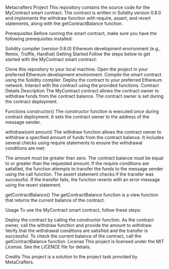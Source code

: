 Metacrafters Project
This repository contains the source code for the MyContract smart contract. The contract is written in Solidity version 0.8.0 and implements the withdraw function with require, assert, and revert statements, along with the getContractBalance function.

Prerequisites
Before running the smart contract, make sure you have the following prerequisites installed:

Solidity compiler (version 0.8.0)
Ethereum development environment (e.g., Remix, Truffle, Hardhat)
Getting Started
Follow the steps below to get started with the MyContract smart contract:

Clone this repository to your local machine.
Open the project in your preferred Ethereum development environment.
Compile the smart contract using the Solidity compiler.
Deploy the contract to your preferred Ethereum network.
Interact with the contract using the provided functions.
Contract Details
Description
The MyContract contract allows the contract owner to withdraw funds from the contract balance. The contract owner is set during the contract deployment.

Functions
constructor()
The constructor function is executed once during contract deployment. It sets the contract owner to the address of the message sender.

withdraw(uint amount)
The withdraw function allows the contract owner to withdraw a specified amount of funds from the contract balance. It includes several checks using require statements to ensure the withdrawal conditions are met:

The amount must be greater than zero.
The contract balance must be equal to or greater than the requested amount.
If the require conditions are satisfied, the function attempts to transfer the funds to the message sender using the call function. The assert statement checks if the transfer was successful. If the transfer fails, the function reverts with an error message using the revert statement.

getContractBalance()
The getContractBalance function is a view function that returns the current balance of the contract.

Usage
To use the MyContract smart contract, follow these steps:

Deploy the contract by calling the constructor function.
As the contract owner, call the withdraw function and provide the amount to withdraw.
Verify that the withdrawal conditions are satisfied and the transfer is successful.
To check the current balance of the contract, call the getContractBalance function.
License
This project is licensed under the MIT License. See the LICENCE file for details.

Credits
This project is a solution to the project task provided by MetaCrafters.
